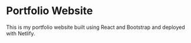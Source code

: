 # Portfolio Website
This is my portfolio website built using React and Bootstrap and deployed with Netlify.


